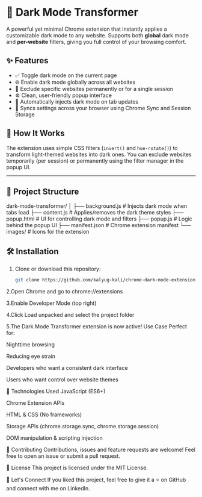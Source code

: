 # 🌙 Dark Mode Transformer

A powerful yet minimal Chrome extension that instantly applies a customizable dark mode to any website. Supports both **global** dark mode and **per-website** filters, giving you full control of your browsing comfort.

## ✨ Features

- ✅ Toggle dark mode on the current page
- 🌐 Enable dark mode globally across all websites
- 📵 Exclude specific websites permanently or for a single session
- ⚙️ Clean, user-friendly popup interface
- 🧠 Automatically injects dark mode on tab updates
- 💾 Syncs settings across your browser using Chrome Sync and Session Storage

## 🔧 How It Works

The extension uses simple CSS filters (`invert()` and `hue-rotate()`) to transform light-themed websites into dark ones. You can exclude websites temporarily (per session) or permanently using the filter manager in the popup UI.

---

## 📁 Project Structure
dark-mode-transformer/
│
├── background.js # Injects dark mode when tabs load
├── content.js # Applies/removes the dark theme styles
├── popup.html # UI for controlling dark mode and filters
├── popup.js # Logic behind the popup UI
├── manifest.json # Chrome extension manifest
└── images/ # Icons for the extension

## 🛠️ Installation

1. Clone or download this repository:
   ```bash
   git clone https://github.com/kalyug-kali/chrome-dark-mode-extension.git
2.Open Chrome and go to chrome://extensions

3.Enable Developer Mode (top right)

4.Click Load unpacked and select the project folder

5.The Dark Mode Transformer extension is now active!
 Use Case
Perfect for:

Nighttime browsing

Reducing eye strain

Developers who want a consistent dark interface

Users who want control over website themes

📌 Technologies Used
JavaScript (ES6+)

Chrome Extension APIs

HTML & CSS (No frameworks)

Storage APIs (chrome.storage.sync, chrome.storage.session)

DOM manipulation & scripting injection

🤝 Contributing
Contributions, issues and feature requests are welcome!
Feel free to open an issue or submit a pull request.

📜 License
This project is licensed under the MIT License.

📣 Let's Connect
If you liked this project, feel free to give it a ⭐ on GitHub and connect with me on LinkedIn.

